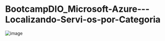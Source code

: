 # BootcampDIO_Microsoft-Azure---Localizando-Servi-os-por-Categoria

![image](https://github.com/user-attachments/assets/1a11560e-3430-44a4-b8b4-35fccd2fdb5a)
